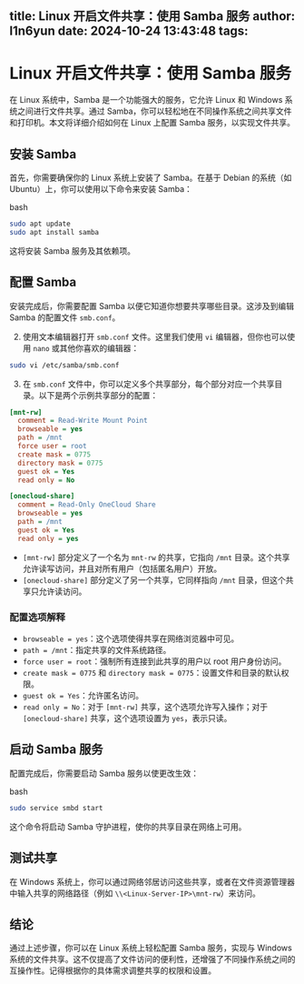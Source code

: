 title: Linux 开启文件共享：使用 Samba 服务
author: l1n6yun
date: 2024-10-24 13:43:48
tags:
---
# Linux 开启文件共享：使用 Samba 服务

在 Linux 系统中，Samba 是一个功能强大的服务，它允许 Linux 和 Windows 系统之间进行文件共享。通过 Samba，你可以轻松地在不同操作系统之间共享文件和打印机。本文将详细介绍如何在 Linux 上配置 Samba 服务，以实现文件共享。

## 安装 Samba

首先，你需要确保你的 Linux 系统上安装了 Samba。在基于 Debian 的系统（如 Ubuntu）上，你可以使用以下命令来安装 Samba：

bash

```bash
sudo apt update
sudo apt install samba
```

这将安装 Samba 服务及其依赖项。

## 配置 Samba

安装完成后，你需要配置 Samba 以便它知道你想要共享哪些目录。这涉及到编辑 Samba 的配置文件 `smb.conf`。

2.  使用文本编辑器打开 `smb.conf` 文件。这里我们使用 `vi` 编辑器，但你也可以使用 `nano` 或其他你喜欢的编辑器：

```bash
sudo vi /etc/samba/smb.conf
```

3.  在 `smb.conf` 文件中，你可以定义多个共享部分，每个部分对应一个共享目录。以下是两个示例共享部分的配置：

```ini
[mnt-rw]
  comment = Read-Write Mount Point
  browseable = yes
  path = /mnt
  force user = root
  create mask = 0775
  directory mask = 0775
  guest ok = Yes
  read only = No

[onecloud-share]
  comment = Read-Only OneCloud Share
  browseable = yes
  path = /mnt
  guest ok = Yes
  read only = yes
```

-   `[mnt-rw]` 部分定义了一个名为 `mnt-rw` 的共享，它指向 `/mnt` 目录。这个共享允许读写访问，并且对所有用户（包括匿名用户）开放。
-   `[onecloud-share]` 部分定义了另一个共享，它同样指向 `/mnt` 目录，但这个共享只允许读访问。

### 配置选项解释

-   `browseable = yes`：这个选项使得共享在网络浏览器中可见。
-   `path = /mnt`：指定共享的文件系统路径。
-   `force user = root`：强制所有连接到此共享的用户以 root 用户身份访问。
-   `create mask = 0775` 和 `directory mask = 0775`：设置文件和目录的默认权限。
-   `guest ok = Yes`：允许匿名访问。
-   `read only = No`：对于 `[mnt-rw]` 共享，这个选项允许写入操作；对于 `[onecloud-share]` 共享，这个选项设置为 `yes`，表示只读。

## 启动 Samba 服务

配置完成后，你需要启动 Samba 服务以使更改生效：

bash

```bash
sudo service smbd start
```

这个命令将启动 Samba 守护进程，使你的共享目录在网络上可用。

## 测试共享

在 Windows 系统上，你可以通过网络邻居访问这些共享，或者在文件资源管理器中输入共享的网络路径（例如 `\\<Linux-Server-IP>\mnt-rw`）来访问。

## 结论

通过上述步骤，你可以在 Linux 系统上轻松配置 Samba 服务，实现与 Windows 系统的文件共享。这不仅提高了文件访问的便利性，还增强了不同操作系统之间的互操作性。记得根据你的具体需求调整共享的权限和设置。
